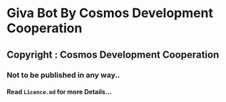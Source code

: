 # Giva Bot By Cosmos Development Cooperation
## Copyright : Cosmos Development Cooperation
### Not to be published in any way..
#### Read `Licence.md` for more Details...
